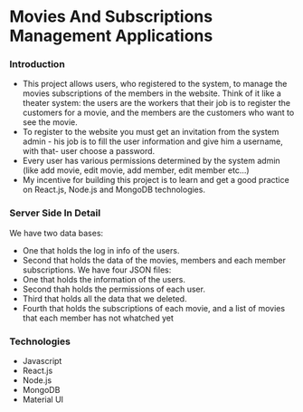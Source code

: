 # Movies And Subscriptions Management Applications

### Introduction
- This project allows users, who registered to the system, to manage the movies subscriptions of the members in the website. Think of it like a theater system: the users are the workers that their job is to register the customers for a movie, and the members are the customers who want to see the movie.
- To register to the website you must get an invitation from the system admin - his job is to fill the user information and give him a username, with that- user choose a password.
- Every user has various permissions determined by the system admin (like add movie, edit movie, add member, edit member etc...)
- My incentive for building this project is to learn and get a good practice on React.js, Node.js and MongoDB technologies.

### Server Side In Detail
We have two data bases:
- One that holds the log in info of the users.
- Second that holds the data of the movies, members and each member subscriptions.
We have four JSON files:
- One that holds the information of the users.
- Second thah holds the permissions of each user.
- Third that holds all the data that we deleted.
- Fourth that holds the subscriptions of each movie, and a list of movies that each member has not whatched yet


### Technologies
- Javascript
- React.js
- Node.js
- MongoDB
- Material UI


